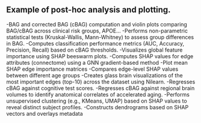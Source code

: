 
## Example of post-hoc analysis and plotting.

-BAG and corrected BAG (cBAG) computation and violin plots comparing BAG/cBAG across clinical risk groups, APOE...
-Performs non-parametric statistical tests (Kruskal-Wallis, Mann-Whitney) to assess group differences in BAG.
-Computes classification performance metrics (AUC, Accuracy, Precision, Recall) based on cBAG thresholds.
-Visualizes global feature importance using SHAP beeswarm plots.
-Computes SHAP values for edge attributes (connectome) using a GNN gradient-based method
-Plot mean SHAP edge importance matrices
-Compares edge-level SHAP values between different age groups
-Creates glass brain visualizations of the most important edges (top-10) across the dataset using Nilearn.
-Regresses cBAG against cognitive test scores.
-Regresses cBAG against regional brain volumes to identify anatomical correlates of accelerated aging.
-Performs unsupervised clustering (e.g., KMeans, UMAP) based on SHAP values to reveal distinct subject profiles.
-Constructs dendrograms based on SHAP vectors and overlays metadata

